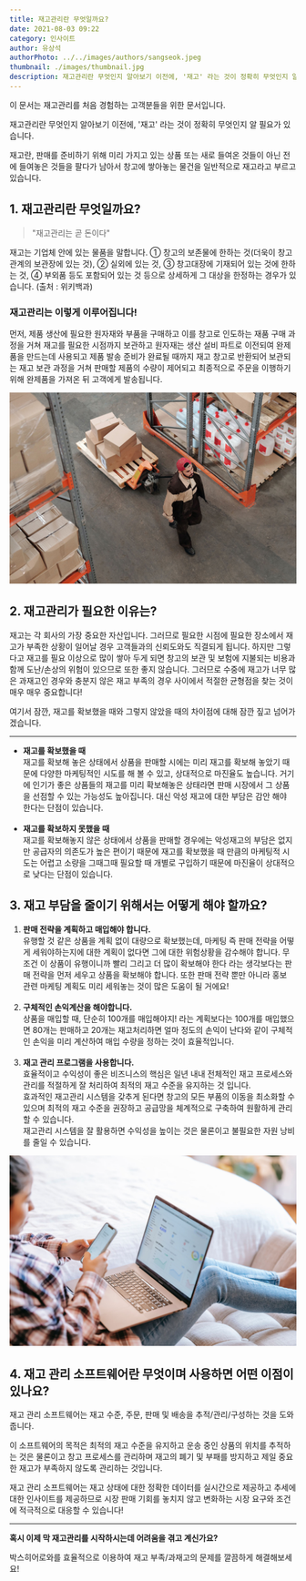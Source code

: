 ```yaml
---
title: 재고관리란 무엇일까요?
date: 2021-08-03 09:22
category: 인사이트
author: 유상석
authorPhoto: ../../images/authors/sangseok.jpeg
thumbnail: ./images/thumbnail.jpg
description: 재고관리란 무엇인지 알아보기 이전에, '재고' 라는 것이 정확히 무엇인지 알 필요가 있습니다.
---
```


<gray-box title="안내">이 문서는 재고관리를 처음 경험하는 고객분들을 위한 문서입니다.</gray-box>

재고관리란 무엇인지 알아보기 이전에, '재고' 라는 것이 정확히 무엇인지 알 필요가 있습니다.

재고란, 판매를 준비하기 위해 미리 가지고 있는 상품 또는 새로 들여온 것들이 아닌 전에 들여놓은 것들을 팔다가 남아서 창고에 쌓아놓는 물건을 일반적으로 재고라고 부르고 있습니다.

## 1. 재고관리란 무엇일까요?

> "재고관리는 곧 돈이다"

재고는 기업체 안에 있는 물품을 말합니다. ① 창고의 보존물에 한하는 것(더욱이 창고관계의 보관장에 있는 것), ② 실외에 있는 것, ③ 창고대장에 기재되어 있는 것에 한하는 것, ④ 부외품 등도 포함되어 있는 것 등으로 상세하게 그 대상을 한정하는 경우가 있습니다. <gray-text>(출처 : 위키백과)</gray-text>

### 재고관리는 이렇게 이루어집니다!

먼저, 제품 생산에 필요한 원자재와 부품을 구매하고 이를 창고로 인도하는 재품 구매 과정을 거쳐 재고를 필요한 시점까지 보관하고 원자재는 생산 설비 파트로 이전되여 완제품을 만드는데 사용되고 제품 발송 준비가 완료될 때까지 재고 창고로 반환되어 보관되는 재고 보관 과정을 거쳐 판매할 제품의 수량이 제어되고 최종적으로 주문을 이행하기 위해 완제품을 가져온 뒤 고객에게 발송됩니다.

![상자를 끌고가는 남자](./images/1.jpg)

## 2. 재고관리가 필요한 이유는?

재고는 각 회사의 가장 중요한 자산입니다. 그러므로 필요한 시점에 필요한 장소에서 재고가 부족한 상황이 일어날 경우 고객들과의 신뢰도와도 직결되게 됩니다. 하지만 그렇다고 재고를 필요 이상으로 많이 쌓아 두게 되면 창고의 보관 및 보험에 지불되는 비용과 함께 도난/손상의 위험이 있으므로 또한 좋지 않습니다. 그러므로 수중에 재고가 너무 많은 과재고인 경우와 충분지 않은 재고 부족의 경우 사이에서 적절한 균형점을 찾는 것이 매우 매우 중요합니다!

여기서 잠깐, 재고를 확보했을 때와 그렇지 않았을 때의 차이점에 대해 잠깐 짚고 넘어가겠습니다.

---

- **재고를 확보했을 때**<br/>재고를 확보해 놓은 상태에서 상품을 판매할 시에는 미리 재고를 확보해 놓았기 때문에 다양한 마케팅적인 시도를 해 볼 수 있고, 상대적으로 마진율도 높습니다. 거기에 인기가 좋은 상품들의 재고를 미리 확보해놓은 상태라면 판매 시장에서 그 상품을 선점할 수 있는 가능성도 높아집니다. 대신 악성 재고에 대한 부담은 감안 해야 한다는 단점이 있습니다.<br/><br/>
- **재고를 확보하지 못했을 때**<br/>재고를 확보해놓지 않은 상태에서 상품을 판매할 경우에는 악성재고의 부담은 없지만 공급자의 의존도가 높은 편이기 때문에 재고를 확보했을 때 만큼의 마케팅적 시도는 어렵고 소량을 그때그때 필요할 때 개별로 구입하기 때문에 마진율이 상대적으로 낮다는 단점이 있습니다.

## 3. 재고 부담을 줄이기 위해서는 어떻게 해야 할까요?

1. **판매 전략을 계획하고 매입해야 합니다.**<br/>유행할 것 같은 상품을 계획 없이 대량으로 확보했는데, 마케팅 즉 판매 전략을 어떻게 세워야하는지에 대한 계획이 없다면 그에 대한 위험상황을 감수해야 합니다. 무조건 이 상품이 유행이니까 빨리 그리고 더 많이 확보해야 한다 라는 생각보다는 판매 전략을 먼저 세우고 상품을 확보해야 합니다. 또한 판매 전략 뿐만 아니라 홍보 관련 마케팅 계획도 미리 세워놓는 것이 많은 도움이 될 거에요!<br/><br/>
2. **구체적인 손익계산을 해야합니다.**<br/>상품을 매입할 때, 단순히 100개를 매입해야지! 라는 계획보다는 100개를 매입했으면 80개는 판매하고 20개는 재고처리하면 얼마 정도의 손익이 난다와 같이 구체적인 손익을 미리 계산하여 매입 수량을 정하는 것이 효율적입니다.<br/><br/>
3. **재고 관리 프로그램을 사용합니다.**<br/>효율적이고 수익성이 좋은 비즈니스의 핵심은 일년 내내 전체적인 재고 프로세스와 관리를 적절하게 잘 처리하여 최적의 재고 수준을 유지하는 것 입니다.<br/>효과적인 재고관리 시스템을 갖추게 된다면 창고의 모든 부품의 이동을 최소화할 수 있으며 최적의 재고 수준을 권장하고 공급망을 체계적으로 구축하여 원활하게 관리할 수 있습니다.<br/>재고관리 시스템을 잘 활용하면 수익성을 높이는 것은 물론이고 불필요한 자원 낭비를 줄일 수 있습니다.

![박스히어로 사용자](./images/2.jpg)

## 4. 재고 관리 소프트웨어란 무엇이며 사용하면 어떤 이점이 있나요?

재고 관리 소프트웨어는 재고 수준, 주문, 판매 및 배송을 추적/관리/구성하는 것을 도와줍니다.

이 소프트웨어의 목적은 최적의 재고 수준을 유지하고 운송 중인 상품의 위치를 추적하는 것은 물론이고 창고 프로세스를 관리하며 재고의 폐기 및 부패를 방지하고 제일 중요한 재고가 부족하지 않도록 관리하는 것입니다.

재고 관리 소프트웨어는 재고 상태에 대한 정확한 데이터를 실시간으로 제공하고 추세에 대한 인사이트를 제공하므로 시장 판매 기회를 놓치지 않고 변화하는 시장 요구와 조건에 적극적으로 대응할 수 있습니다!

---

**혹시 이제 막 재고관리를 시작하시는데 어려움을 겪고 계신가요?**

박스히어로와를 효율적으로 이용하여 재고 부족/과재고의 문제를 깔끔하게 해결해보세요!
